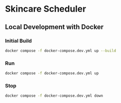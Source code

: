 # Skincare Scheduler

## Local Development with Docker

### Initial Build

```bash
docker compose -f docker-compose.dev.yml up --build
```

### Run

```bash
docker compose -f docker-compose.dev.yml up
```

### Stop

```bash
docker compose -f docker-compose.dev.yml down
```

